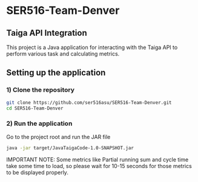 # SER516-Team-Denver

## Taiga API Integration

This project is a Java application for interacting with the Taiga API to perform various task and calculating metrics.


## Setting up the application

### 1) Clone the repository


   ```bash
   git clone https://github.com/ser516asu/SER516-Team-Denver.git
   cd SER516-Team-Denver
   ```

### 2) Run the application

Go to the project root and run the JAR file

```bash
java -jar target/JavaTaigaCode-1.0-SNAPSHOT.jar
```

IMPORTANT NOTE: 
Some metrics like Partial running sum and cycle time take some time to load, so please wait for 10-15 seconds for those metrics to be displayed properly.
